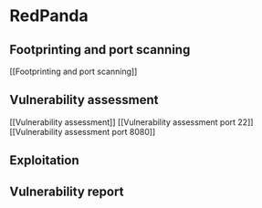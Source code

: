 # RedPanda

## Footprinting and port scanning

[[Footprinting and port scanning]]

## Vulnerability assessment

[[Vulnerability assessment]]
[[Vulnerability assessment port 22]]
[[Vulnerability assessment port 8080]]

## Exploitation



## Vulnerability report

